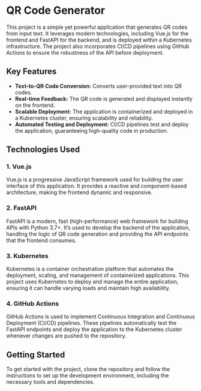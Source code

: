 # QR Code Generator

This project is a simple yet powerful application that generates QR codes from input text. It leverages modern technologies, including Vue.js for the frontend and FastAPI for the backend, and is deployed within a Kubernetes infrastructure. The project also incorporates CI/CD pipelines using GitHub Actions to ensure the robustness of the API before deployment.

## Key Features
- **Text-to-QR Code Conversion:** Converts user-provided text into QR codes.
- **Real-time Feedback:** The QR code is generated and displayed instantly on the frontend.
- **Scalable Deployment:** The application is containerized and deployed in a Kubernetes cluster, ensuring scalability and reliability.
- **Automated Testing and Deployment:** CI/CD pipelines test and deploy the application, guaranteeing high-quality code in production.

## Technologies Used

### 1. Vue.js
Vue.js is a progressive JavaScript framework used for building the user interface of this application. It provides a reactive and component-based architecture, making the frontend dynamic and responsive.

### 2. FastAPI
FastAPI is a modern, fast (high-performance) web framework for building APIs with Python 3.7+. It’s used to develop the backend of the application, handling the logic of QR code generation and providing the API endpoints that the frontend consumes.

### 3. Kubernetes
Kubernetes is a container orchestration platform that automates the deployment, scaling, and management of containerized applications. This project uses Kubernetes to deploy and manage the entire application, ensuring it can handle varying loads and maintain high availability.

### 4. GitHub Actions
GitHub Actions is used to implement Continuous Integration and Continuous Deployment (CI/CD) pipelines. These pipelines automatically test the FastAPI endpoints and deploy the application to the Kubernetes cluster whenever changes are pushed to the repository.

## Getting Started
To get started with the project, clone the repository and follow the instructions to set up the development environment, including the necessary tools and dependencies.
